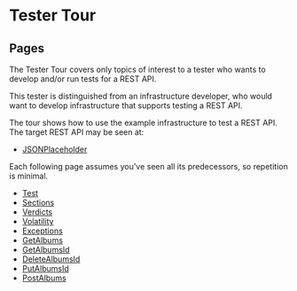 # Tester Tour

## Pages

The Tester Tour covers only topics of interest to a tester who wants to develop and/or run tests for a REST API.

This tester is distinguished from an infrastructure developer, who would want to develop infrastructure that supports testing a REST API.

The tour shows how to use the example infrastructure to test a REST API.  The target REST API may be seen at:

- [JSONPlaceholder](https://jsonplaceholder.typicode.com)

Each following page assumes you've seen all its predecessors, so repetition is minimal.

- [Test](./tester_tour/md_files/Test.md)
- [Sections](./tester_tour/md_files/Sections.md)
- [Verdicts](./tester_tour/md_files/Verdicts.md)
- [Volatility](./tester_tour/md_files/Volatility.md)
- [Exceptions](./tester_tour/md_files/Exceptions.md)
- [GetAlbums](./tester_tour/md_files/GetAlbums.md)
- [GetAlbumsId](./tester_tour/md_files/GetAlbumsId.md)
- [DeleteAlbumsId](./tester_tour/md_files/DeleteAlbumsId.md)
- [PutAlbumsId](./tester_tour/md_files/PutAlbumsId.md)
- [PostAlbums](./tester_tour/md_files/PostAlbums.md)
